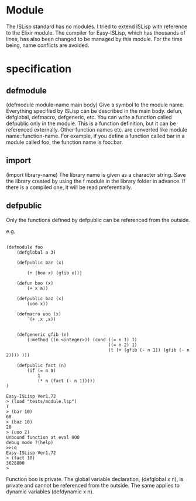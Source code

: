 # Module
The ISLisp standard has no modules.
I tried to extend ISLisp with reference to the Elixir module.
The compiler for Easy-ISLisp, which has thousands of lines, has also been changed to be managed by this module. 
For the time being, name conflicts are avoided. 

# specification

## defmodule

(defmodule module-name main body)
Give a symbol to the module name.
Everything specified by ISLisp can be described in the main body. defun, defglobal, defmacro, defgeneric, etc.
You can write a function called defpublic only in the module. This is a function definition, but it can be referenced externally.
Other function names etc. are converted like module name::function-name. 
For example, if you define a function called bar in a module called foo, the function name is foo::bar. 

## import

(import library-name)
The library name is given as a character string. 
Save the library created by using the f module in the library folder in advance. 
If there is a compiled one, it will be read preferentially. 

## defpublic
Only the functions defined by defpublic can be referenced from the outside. 

e.g. 

```

(defmodule foo
    (defglobal a 3)

    (defpublic bar (x)

        (+ (boo x) (gfib x)))

    (defun boo (x)
        (+ x a))

    (defpublic baz (x)
        (uoo x))

    (defmacro uoo (x)
        `(+ ,x ,x))


    (defgeneric gfib (n)
        (:method ((n <integer>)) (cond ((= n 1) 1)
                                       ((= n 2) 1)
                                       (t (+ (gfib (- n 1)) (gfib (- n 2)))) )))

    (defpublic fact (n)
        (if (= n 0)
            1
            (* n (fact (- n 1)))))
)

Easy-ISLisp Ver1.72
> (load "tests/module.lsp")
T
> (bar 10)
68
> (baz 10)
20
> (uoo 2)
Unbound function at eval UOO
debug mode ?(help)
>>:q
Easy-ISLisp Ver1.72
> (fact 10)
3628800
> 

```

Function boo is private. The global variable declaration, (defglobal x n), is private and cannot be referenced from the outside. 
The same applies to dynamic variables (defdynamic x n). 